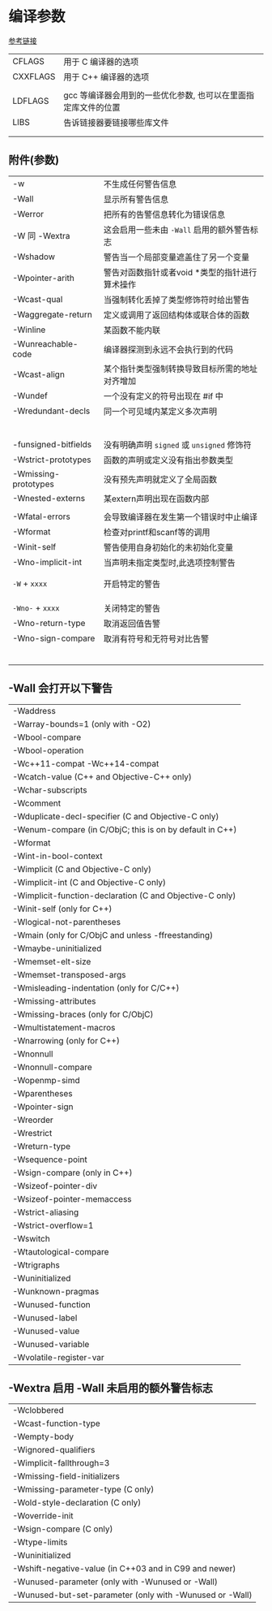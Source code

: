 # 编译参数

[参考链接](https://gcc.gnu.org/onlinedocs/gcc/Warning-Options.html)

|          |                                                                |
| -------- | -------------------------------------------------------------- |
| CFLAGS   | 用于 C 编译器的选项                                            |
| CXXFLAGS | 用于 C++ 编译器的选项                                          |
|          |                                                                |
| LDFLAGS  | gcc 等编译器会用到的一些优化参数, 也可以在里面指定库文件的位置 |
| LIBS     | 告诉链接器要链接哪些库文件                                     |
|          |                                                                |
|          |                                                                |

## 附件(参数)

|                      |                                                |
| -------------------- | ---------------------------------------------- |
| -w                   | 不生成任何警告信息                             |
| -Wall                | 显示所有警告信息                               |
| -Werror              | 把所有的告警信息转化为错误信息                 |
| -W 同 -Wextra        | 这会启用一些未由 `-Wall` 启用的额外警告标志    |
| -Wshadow             | 警告当一个局部变量遮盖住了另一个变量           |
| -Wpointer-arith      | 警告对函数指针或者void *类型的指针进行算术操作 |
| -Wcast-qual          | 当强制转化丢掉了类型修饰符时给出警告           |
| -Waggregate-return   | 定义或调用了返回结构体或联合体的函数           |
| -Winline             | 某函数不能内联                                 |
| -Wunreachable-code   | 编译器探测到永远不会执行到的代码               |
| -Wcast-align         | 某个指针类型强制转换导致目标所需的地址对齐增加 |
| -Wundef              | 一个没有定义的符号出现在 #if 中                |
| -Wredundant-decls    | 同一个可见域内某定义多次声明                   |
|                      |                                                |
|                      |                                                |
|                      |                                                |
|                      |                                                |
|                      |                                                |
|                      |                                                |
| -funsigned-bitfields | 没有明确声明 `signed` 或 `unsigned` 修饰符     |
| -Wstrict-prototypes  | 函数的声明或定义没有指出参数类型               |
| -Wmissing-prototypes | 没有预先声明就定义了全局函数                   |
| -Wnested-externs     | 某extern声明出现在函数内部                     |
|                      |                                                |
| -Wfatal-errors       | 会导致编译器在发生第一个错误时中止编译         |
| -Wformat             | 检查对printf和scanf等的调用                    |
| -Winit-self          | 警告使用自身初始化的未初始化变量               |
| -Wno-implicit-int    | 当声明未指定类型时,此选项控制警告              |
|                      |                                                |
|                      |                                                |
| `-W` + `xxxx`        | 开启特定的警告                                 |
|                      |                                                |
|                      |                                                |
|                      |                                                |
| `-Wno-` + `xxxx`     | 关闭特定的警告                                 |
| -Wno-return-type     | 取消返回值告警                                 |
| -Wno-sign-compare    | 取消有符号和无符号对比告警                     |
|                      |                                                |
|                      |                                                |
|                      |                                                |
|                      |                                                |
|                      |                                                |
|                      |                                                |


## -Wall 会打开以下警告

|                                                          |
| -------------------------------------------------------- |
| -Waddress                                                |
| -Warray-bounds=1 (only with -O2)                         |
| -Wbool-compare                                           |
| -Wbool-operation                                         |
| -Wc++11-compat  -Wc++14-compat                           |
| -Wcatch-value (C++ and Objective-C++ only)               |
| -Wchar-subscripts                                        |
| -Wcomment                                                |
| -Wduplicate-decl-specifier (C and Objective-C only)      |
| -Wenum-compare (in C/ObjC; this is on by default in C++) |
| -Wformat                                                 |
| -Wint-in-bool-context                                    |
| -Wimplicit (C and Objective-C only)                      |
| -Wimplicit-int (C and Objective-C only)                  |
| -Wimplicit-function-declaration (C and Objective-C only) |
| -Winit-self (only for C++)                               |
| -Wlogical-not-parentheses                                |
| -Wmain (only for C/ObjC and unless -ffreestanding)       |
| -Wmaybe-uninitialized                                    |
| -Wmemset-elt-size                                        |
| -Wmemset-transposed-args                                 |
| -Wmisleading-indentation (only for C/C++)                |
| -Wmissing-attributes                                     |
| -Wmissing-braces (only for C/ObjC)                       |
| -Wmultistatement-macros                                  |
| -Wnarrowing (only for C++)                               |
| -Wnonnull                                                |
| -Wnonnull-compare                                        |
| -Wopenmp-simd                                            |
| -Wparentheses                                            |
| -Wpointer-sign                                           |
| -Wreorder                                                |
| -Wrestrict                                               |
| -Wreturn-type                                            |
| -Wsequence-point                                         |
| -Wsign-compare (only in C++)                             |
| -Wsizeof-pointer-div                                     |
| -Wsizeof-pointer-memaccess                               |
| -Wstrict-aliasing                                        |
| -Wstrict-overflow=1                                      |
| -Wswitch                                                 |
| -Wtautological-compare                                   |
| -Wtrigraphs                                              |
| -Wuninitialized                                          |
| -Wunknown-pragmas                                        |
| -Wunused-function                                        |
| -Wunused-label                                           |
| -Wunused-value                                           |
| -Wunused-variable                                        |
| -Wvolatile-register-var                                  |

## -Wextra 启用 -Wall 未启用的额外警告标志

|                                                          |
| -------------------------------------------------------- |
| -Wclobbered                                              |
| -Wcast-function-type                                     |
| -Wempty-body                                             |
| -Wignored-qualifiers                                     |
| -Wimplicit-fallthrough=3                                 |
| -Wmissing-field-initializers                             |
| -Wmissing-parameter-type (C only)                        |
| -Wold-style-declaration (C only)                         |
| -Woverride-init                                          |
| -Wsign-compare (C only)                                  |
| -Wtype-limits                                            |
| -Wuninitialized                                          |
| -Wshift-negative-value (in C++03 and in C99 and newer)   |
| -Wunused-parameter (only with -Wunused or -Wall)         |
| -Wunused-but-set-parameter (only with -Wunused or -Wall) |